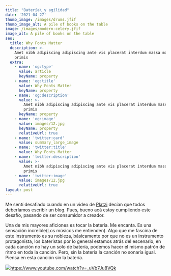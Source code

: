 ```yaml
---
title: "Batería\_y agilidad"
date: '2021-04-27'
thumb_image: /images/drums.jfif
thumb_image_alt: A pile of books on the table
image: /images/modern-celery.jfif
image_alt: A pile of books on the table
seo:
  title: Why Fonts Matter
  description: >-
    Amet nibh adipiscing adipiscing ante vis placerat interdum massa massa
    primis
  extra:
    - name: 'og:type'
      value: article
      keyName: property
    - name: 'og:title'
      value: Why Fonts Matter
      keyName: property
    - name: 'og:description'
      value: >-
        Amet nibh adipiscing adipiscing ante vis placerat interdum massa massa
        primis
      keyName: property
    - name: 'og:image'
      value: images/12.jpg
      keyName: property
      relativeUrl: true
    - name: 'twitter:card'
      value: summary_large_image
    - name: 'twitter:title'
      value: Why Fonts Matter
    - name: 'twitter:description'
      value: >-
        Amet nibh adipiscing adipiscing ante vis placerat interdum massa massa
        primis
    - name: 'twitter:image'
      value: images/12.jpg
      relativeUrl: true
layout: post
---
```

Me sentí desafiado cuando en un video de [Platzi](https://platzi.com/home) decían que todos deberíamos escribir un blog. Pues, bueno acá estoy cumpliendo este desafío, pasando de ser consumidor a creador. 

Una de mis mayores aficiones es tocar la batería. Me encanta. Es una sensación increíble(Los músicos me entienden). Algo que me fascina de este instrumento es su nobleza, básicamente por que no es un instrumento protagonista, los bateristas por lo general estamos atrás del escenario, en cada canción no hay un solo de batería, podemos hacer el mismo patrón de ritmo en toda la canción. Pero, sin la batería la canción no sonaría igual. Piensa en esta canción sin la batería.



![](/\_static/app-assets/images/smart-jupiter.jfif)<https://www.youtube.com/watch?v=_uVb7Ju8VQk>
